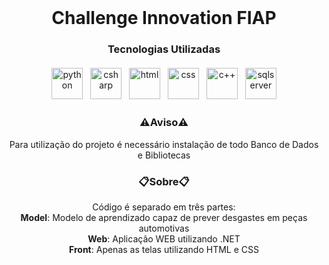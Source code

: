 <div style="display: inline_block" ><br>
  <h1 align="center">Challenge Innovation FIAP</h1>
  <div align="center">
   <h3>Tecnologias Utilizadas</h2>
</div>
<p align="center">
  <!-- For more icons please follow  https://github.com/MikeCodesDotNET/ColoredBadges -->
   <img height="50" src="https://cdn.jsdelivr.net/gh/devicons/devicon/icons/python/python-original.svg" alt="python" style="vertical-align:top; margin:4px">
   <img height="50" src="https://cdn.jsdelivr.net/gh/devicons/devicon/icons/csharp/csharp-original.svg" alt="csharp" style="vertical-align:top; margin:4px">
   <img height="50" src="https://cdn.jsdelivr.net/gh/devicons/devicon/icons/html5/html5-original.svg" alt="html" style="vertical-align:top; margin:4px">
   <img height="50" src="https://cdn.jsdelivr.net/gh/devicons/devicon/icons/css3/css3-original.svg" alt="css" style="vertical-align:top; margin:4px">
   <img height="50" src="https://cdn.jsdelivr.net/gh/devicons/devicon/icons/cplusplus/cplusplus-original.svg" alt="c++" style="vertical-align:top; margin:4px">
   <img height="50" src="https://cdn.jsdelivr.net/gh/devicons/devicon/icons/microsoftsqlserver/microsoftsqlserver-plain.svg" alt="sqlserver" style="vertical-align:top; margin:4px">
<div align="center">
<h3>⚠️Aviso⚠️</h3>
Para utilização do projeto é necessário instalação de todo Banco de Dados e Bibliotecas

<h3>📋Sobre📋</h3>
Código é separado em três partes:<br>
<b>Model</b>: Modelo de aprendizado capaz de prever desgastes em peças automotivas<br>
<b>Web</b>: Aplicação WEB utilizando .NET<br>
<b>Front</b>: Apenas as telas utilizando HTML e CSS<br>
</div>

